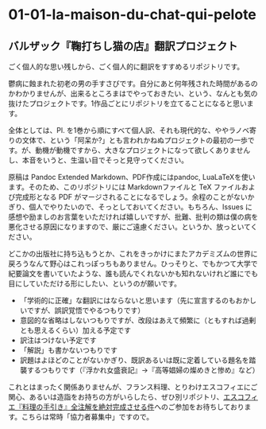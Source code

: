 # 01-01-la-maison-du-chat-qui-pelote
## バルザック『鞠打ちし猫の店』翻訳プロジェクト

ごく個人的な思い残しから、ごく個人的に翻訳をすすめるリポジトリです。

鬱病に蝕まれた初老の男の手すさびです。自分にあと何年残された時間があるのかわかりませんが、出来るところまはでやっておきたい、という、なんとも気の抜けたプロジェクトです。1作品ごとにリポジトリを立てることになると思います。

全体としては、Pl. を1巻から順にすべて個人訳、それも現代的な、ややラノベ寄りの文体で、という「阿呆か?」とも言われかねぬプロジェクトの最初の一歩です。が、動機が動機ですから、大きなプロジェクトになって欲しくありませんし、本音をいうと、生温い目でそっと見守ってください。

原稿は Pandoc Extended Markdown、PDF作成にはpandoc, LuaLaTeXを使います。そのため、このリポジトリには Markdownファイルと TeX ファイルおよび完成形となる PDF がマージされることになるでしょう。余程のことがないかぎり、個人でやりたいので、そっとしておいてください。もちろん、Issues に感想や励ましのお言葉をいただければ嬉しいですが、批難、批判の類は僕の病を悪化させる原因になりますので、厳にご遠慮ください。というか、放っといてください。

どこかの出版社に持ち込もうとか、これをきっかけにまたアカデミズムの世界に戻ろうなんて野心はこれっぽっちもありません。ひっそりと、でもかつて大学で紀要論文を書いていたような、誰も読んでくれないかも知れないけれど誰にでも目にしていただける形にしたい、というのが願いです。

* 「学術的に正確」な翻訳にはならないと思います（先に宣言するのもおかしいですが、誤訳覚悟でやるつもりです）
* 意図的な省略はしないつもりですが、改段はあえて頻繁に（ともすれば過剰とも思えるくらい）加える予定です
* 訳注はつけない予定です
* 「解説」も書かないつもりです
* 訳題はよほどのことがないかぎり、既訳あるいは既に定着している題名を踏襲するつもりです（『浮かれ女盛衰記』→『高等娼婦の燦めきと惨め』など）

これとはまったく関係ありませんが、フランス料理、とりわけエスコフィエにご関心、あるいは造詣をお持ちの方がいらしたら、ぜひ別リポジトリ、[エスコフィエ『料理の手引き』全注解を絶対完成させる件](https://github.com/lespoucesverts/escoffier-translation-jp)へのご参加をお待ちしております。こちらは常時「協力者募集中」ですので。


